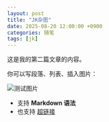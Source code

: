 ```yaml
---
layout: post
title: "JK杂图"
date: 2025-08-20 12:00:00 +0900
categories: 随笔
tags: [jk]
---
```



这是我的第二篇文章的内容。

你可以写段落、列表、插入图片：

![测试图片](/assets/img/IMG_9661.JPG)

- 支持 **Markdown 语法**
- 也支持 [超链接](https://cannot5dme.github.io)
